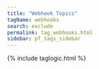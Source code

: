 ```yaml
---
title: "Webhook Topics"
tagName: webhooks
search: exclude
permalink: tag_webhooks.html
sidebar: pf_tags_sidebar
---
```

{% include taglogic.html %}